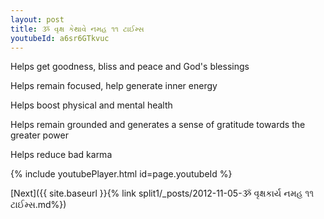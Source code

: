 ```yaml
---
layout: post
title: ૐ વૃક્ષ કેથાવે નમહ ૧૧ ટાઈમ્સ
youtubeId: a6sr6GTkvuc
---
```

 
 
Helps get goodness, bliss and peace and God's blessings
 
Helps remain focused, help generate inner energy 
 
Helps boost physical and mental health 
 
Helps remain grounded and generates a sense of gratitude towards the greater power 
 
Helps reduce bad karma
 
 
 
 


{% include youtubePlayer.html id=page.youtubeId %}
 
[Next]({{ site.baseurl }}{% link  split1/_posts/2012-11-05-ૐ વૃક્ષકાર્ય નમહ ૧૧ ટાઈમ્સ.md%})
 
